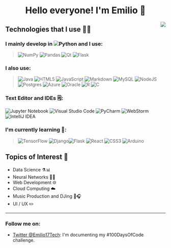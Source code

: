<!--
**Emilio17MC/Emilio17MC** is a ✨ _special_ ✨ repository because its `README.md` (this file) appears on your GitHub profile.

Here are some ideas to get you started:

- 🔭 I’m currently working on ...
- 🌱 I’m currently learning: React 
- 👯 I’m looking to collaborate on ...
- 🤔 I’m looking for help with ...
- 💬 Ask me about ...
- 📫 How to reach me: ...
- ⚡ Fun fact: ...
-->

<h1 align="center">Hello everyone! I'm Emilio 👋</h1>
<img src="https://c.tenor.com/U8n9Thgtxm8AAAAC/baby-yoda-hi.gif" align="right">

## Technologies that I use 👨‍💻

### I mainly develop in ![Python](https://img.shields.io/badge/python-3670A0?style=for-the-badge&logo=python&logoColor=ffdd54) and I use: 
> ![NumPy](https://img.shields.io/badge/numpy-%23013243.svg?style=for-the-badge&logo=numpy&logoColor=white) 
> ![Pandas](https://img.shields.io/badge/pandas-%23150458.svg?style=for-the-badge&logo=pandas&logoColor=white) 
> ![Qt](https://img.shields.io/badge/Qt-%23217346.svg?style=for-the-badge&logo=Qt&logoColor=white)
> ![Flask](https://img.shields.io/badge/flask-%23000.svg?style=for-the-badge&logo=flask&logoColor=white)

### I also use: 
> ![Java](https://img.shields.io/badge/java-%23ED8B00.svg?style=for-the-badge&logo=java&logoColor=white)
> ![HTML5](https://img.shields.io/badge/html5-%23E34F26.svg?style=for-the-badge&logo=html5&logoColor=white)
> ![JavaScript](https://img.shields.io/badge/javascript-%23323330.svg?style=for-the-badge&logo=javascript&logoColor=%23F7DF1E)
> ![Markdown](https://img.shields.io/badge/markdown-%23000000.svg?style=for-the-badge&logo=markdown&logoColor=white)
> ![MySQL](https://img.shields.io/badge/mysql-%2300f.svg?style=for-the-badge&logo=mysql&logoColor=white)
> ![NodeJS](https://img.shields.io/badge/node.js-6DA55F?style=for-the-badge&logo=node.js&logoColor=white)
> ![Postgres](https://img.shields.io/badge/postgres-%23316192.svg?style=for-the-badge&logo=postgresql&logoColor=white)
> ![Azure](https://img.shields.io/badge/azure-%230072C6.svg?style=for-the-badge&logo=microsoftazure&logoColor=white)
> ![Oracle](https://img.shields.io/badge/Oracle-F80000?style=for-the-badge&logo=oracle&logoColor=white)
> ![R](https://img.shields.io/badge/r-%23276DC3.svg?style=for-the-badge&logo=r&logoColor=white)
> ![C](https://img.shields.io/badge/c-%2300599C.svg?style=for-the-badge&logo=c&logoColor=white)

### Text Editor and IDEs 🗒️: 
![Jupyter Notebook](https://img.shields.io/badge/jupyter-%23FA0F00.svg?style=for-the-badge&logo=jupyter&logoColor=white)
![Visual Studio Code](https://img.shields.io/badge/Visual%20Studio%20Code-0078d7.svg?style=for-the-badge&logo=visual-studio-code&logoColor=white)
![PyCharm](https://img.shields.io/badge/pycharm-143?style=for-the-badge&logo=pycharm&logoColor=black&color=black&labelColor=green)
![WebStorm](https://img.shields.io/badge/webstorm-143?style=for-the-badge&logo=webstorm&logoColor=white&color=black)
![IntelliJ IDEA](https://img.shields.io/badge/IntelliJIDEA-000000.svg?style=for-the-badge&logo=intellij-idea&logoColor=white)

### I'm currently learning 📙:
> ![TensorFlow](https://img.shields.io/badge/TensorFlow-%23FF6F00.svg?style=for-the-badge&logo=TensorFlow&logoColor=white)
> ![Django](https://img.shields.io/badge/django-%23092E20.svg?style=for-the-badge&logo=django&logoColor=white)![Flask](https://img.shields.io/badge/flask-%23000.svg?style=for-the-badge&logo=flask&logoColor=white)
> ![React](https://img.shields.io/badge/react-%2320232a.svg?style=for-the-badge&logo=react&logoColor=%2361DAFB)
> ![CSS3](https://img.shields.io/badge/css3-%231572B6.svg?style=for-the-badge&logo=css3&logoColor=white)
> ![Arduino](https://img.shields.io/badge/-Arduino-00979D?style=for-the-badge&logo=Arduino&logoColor=white)


## Topics of Interest 💬
- Data Science ⚗️📊
- Neural Networks 🤖🧠
- Web Development 🌐
- Cloud Computing ☁️
- Music Production and DJing 🎵🎧
- UI / UX ✏️

--- 

### Follow me on:
- [Twitter @Emilio17Tech](https://twitter.com/Emilio17Tech): I'm documenting my #100DaysOfCode challenge.
